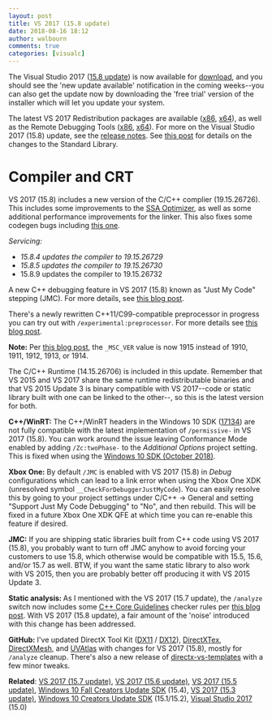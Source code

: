 ```yaml
---
layout: post
title: VS 2017 (15.8 update)
date: 2018-08-16 18:12
author: walbourn
comments: true
categories: [visualc]
---
```

The Visual Studio 2017 (<a href="https://devblogs.microsoft.com/visualstudio/visual-studio-2017-version-15-8/">15.8 update</a>) is now available for <a href="https://www.visualstudio.com/downloads/">download</a>, and you should see the 'new update available' notification in the coming weeks--you can also get the update now by downloading the 'free trial' version of the installer which will let you update your system.
<!--more-->

The latest VS 2017 Redistribution packages are available (<a href="https://aka.ms/vs/15/release/VC_redist.x86.exe">x86</a>, <a href="https://aka.ms/vs/15/release/VC_redist.x64.exe">x64</a>), as well as the Remote Debugging Tools (<a href="https://aka.ms/vs/15/release/RemoteTools.x86ret.enu.exe">x86</a>, <a href="https://aka.ms/vs/15/release/RemoteTools.amd64ret.enu.exe">x64</a>). For more on the Visual Studio 2017 (15.8) update, see the <a href="https://docs.microsoft.com/en-us/visualstudio/releasenotes/vs2017-relnotes">release notes</a>. See <a href="https://devblogs.microsoft.com/cppblog/stl-features-and-fixes-in-vs-2017-15-8/">this post</a> for details on the changes to the Standard Library.

<h1>Compiler and CRT</h1>

VS 2017 (15.8) includes a new version of the C/C++ complier (19.15.26726). This includes some improvements to the <a href="https://devblogs.microsoft.com/cppblog/msvc-code-optimizer-improvements-in-visual-studio-2017-versions-15-5-and-15-3/">SSA Optimizer</a>, as well as some additional performance improvements for the linker. This also fixes some codegen bugs including <a href="https://developercommunity.visualstudio.com/content/problem/138255/bad-codegen-on-x64.html">this one</a>.

<em>Servicing:</em>
<ul>
 	<li><em>15.8.4 updates the compiler to 19.15.26729</em></li>
 	<li><em>15.8.5 updates the compiler to 19.15.26730</em></li>
 	<li>15.8.9 updates the compiler to 19.15.26732</li>
</ul>

A new C++ debugging feature in VS 2017 (15.8) known as "Just My Code" stepping (JMC). For more details, see <a href="https://devblogs.microsoft.com/cppblog/announcing-jmc-stepping-in-visual-studio/">this blog post</a>.

There's a newly rewritten C++11/C99-compatible preprocessor in progress you can try out with <code>/experimental:preprocessor</code>. For more details see <a href="https://devblogs.microsoft.com/cppblog/msvc-preprocessor-progress-towards-conformance/">this blog post</a>.

<strong>Note:</strong> Per <a href="https://devblogs.microsoft.com/cppblog/visual-c-compiler-version/">this blog post</a>, the ``_MSC_VER`` value is now 1915 instead of 1910, 1911, 1912, 1913, or 1914.

The C/C++ Runtime (14.15.26706) is included in this update. Remember that VS 2015 and VS 2017 share the same runtime redistributable binaries and that VS 2015 Update 3 is binary compatible with VS 2017--code or static library built with one can be linked to the other--, so this is the latest version for both.

<strong>C++/WinRT:</strong> The C++/WinRT headers in the Windows 10 SDK (<a href="https://walbourn.github.io/windows-10-april-2018-update-sdk/">17134</a>) are not fully compatible with the latest implementation of <code>/permissive-</code> in VS 2017 (15.8). You can work around the issue leaving Conformance Mode enabled by adding <code>/Zc:twoPhase-</code> to the <i>Additional Options </i>project setting. This is fixed when using the <a href="https://walbourn.github.io/windows-10-october-2018-update/">Windows 10 SDK (October 2018)</a>.

<strong>Xbox One:</strong> By default <code>/JMC</code> is enabled with VS 2017 (15.8) in <em>Debug</em> configurations which can lead to a link error when using the Xbox One XDK (unresolved symbol ``__CheckForDebuggerJustMyCode``). You can easily resolve this by going to your project settings under C/C++ -> General and setting "Support Just My Code Debugging" to "No", and then rebuild. This will be fixed in a future Xbox One XDK QFE at which time you can re-enable this feature if desired.

<strong>JMC:</strong> If you are shipping static libraries built from C++ code using VS 2017 (15.8), you probably want to turn off JMC anyhow to avoid forcing your customers to use 15.8, which otherwise would be compatible with 15.5, 15.6, and/or 15.7 as well. BTW, if you want the same static library to also work with VS 2015, then you are probably better off producing it with VS 2015 Update 3.

<strong>Static analysis: </strong>As I mentioned with the VS 2017 (15.7 update), the <code>/analyze</code> switch now includes some <a href="https://github.com/isocpp/CppCoreGuidelines">C++ Core Guidelines</a> checker rules per <a href="https://devblogs.microsoft.com/cppblog/c-code-analysis-improvements-for-visual-studio-2017-15-7-preview-1/">this blog post</a>. With VS 2017 (15.8 update), a fair amount of the 'noise' introduced with this change has been addressed.

<strong>GitHub:</strong> I've updated DirectX Tool Kit (<a href="https://github.com/Microsoft/DirectXTK/releases">DX11</a> / <a href="https://github.com/Microsoft/DirectXTK12/releases">DX12</a>), <a href="https://github.com/Microsoft/DirectXTex/releases">DirectXTex</a>, <a href="https://github.com/Microsoft/DirectXMesh/releases">DirectXMesh</a>, and <a href="https://github.com/Microsoft/UVAtlas/releases">UVAtlas</a> with changes for VS 2017 (15.8), mostly for <code>/analyze</code> cleanup. There's also a new release of <a href="https://github.com/walbourn/directx-vs-templates/releases">directx-vs-templates</a> with a few minor tweaks.

<strong>Related</strong>: <a href="https://walbourn.github.io/vs-2017-15-7-update/">VS 2017 (15.7 update)</a>, <a href="https://walbourn.github.io/vs-2017-15-6-update/">VS 2017 (15.6 update)</a>, <a href="https://walbourn.github.io/vs-2017-15-5-update/">VS 2017 (15.5 update)</a>, <a href="https://walbourn.github.io/windows-10-fall-creators-update-sdk/">Windows 10 Fall Creators Update SDK</a> (15.4), <a href="https://walbourn.github.io/visual-studio-2017-15-3-update/">VS 2017 (15.3 update)</a>, <a href="https://walbourn.github.io/windows-10-creators-update-sdk/">Windows 10 Creators Update SDK</a> (15.1/15.2), <a href="https://walbourn.github.io/visual-studio-2017/">Visual Studio 2017</a> (15.0)
